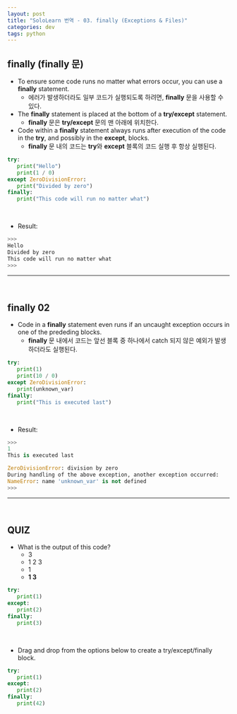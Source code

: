 ```yaml
---
layout: post
title: "SoloLearn 번역 - 03. finally (Exceptions & Files)"
categories: dev
tags: python
---
```


## finally (finally 문)

- To ensure some code runs no matter what errors occur, you can use a **finally** statement.
  - 에러가 발생하더라도 일부 코드가 실행되도록 하려면, **finally** 문을 사용할 수 있다.
- The **finally** statement is placed at the bottom of a **try/except** statement.
  - **finally** 문은 **try/except** 문의 맨 아래에 위치한다.
- Code within a **finally** statement always runs after execution of the code in the **try**, and possibly in the **except**, blocks.
  - **finally** 문 내의 코드는 **try**와 **except** 블록의 코드 실행 후 항상 실행된다.

```python
try:
   print("Hello")
   print(1 / 0)
except ZeroDivisionError:
   print("Divided by zero")
finally:
   print("This code will run no matter what")
```

<br>

- Result:

```python
>>>
Hello
Divided by zero
This code will run no matter what
>>>
```

------

<br>

## finally 02

- Code in a **finally** statement even runs if an uncaught exception occurs in one of the prededing blocks.
  - **finally** 문 내에서 코드는 앞선 블록 중 하나에서 catch 되지 않은 예외가 발생하더라도 실행된다.

```python
try:
   print(1)
   print(10 / 0)
except ZeroDivisionError:
   print(unknown_var)
finally:
   print("This is executed last")
```

<br>

- Result:

```python
>>>
1
This is executed last

ZeroDivisionError: division by zero
During handling of the above exception, another exception occurred:
NameError: name 'unknown_var' is not defined
>>>
```

------

<br>

## QUIZ

- What is the output of this code?
  - 3
  - 1 2 3
  - 1
  - **1 3**

```python
try:
   print(1)
except:
   print(2)
finally:
   print(3)
```

<br>

- Drag and drop from the options below to create a try/except/finally block.

```python
try:
   print(1)
except:
   print(2)
finally:
   print(42)
```

<br>